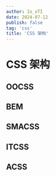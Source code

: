 ```yaml
---
author: Io_oTI
date: 2024-07-12
publish: false
tag: 'css'
title: 'CSS 架构'
---
```


# CSS 架构

## OOCSS

## BEM

## SMACSS

## ITCSS

## ACSS
